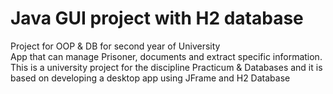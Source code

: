 # Java GUI project with H2 database

Project for OOP & DB for second year of University\
App that can manage Prisoner, documents and extract specific information.\
This is a university project for the discipline Practicum & Databases and it is based on developing a desktop app using JFrame and H2 Database
